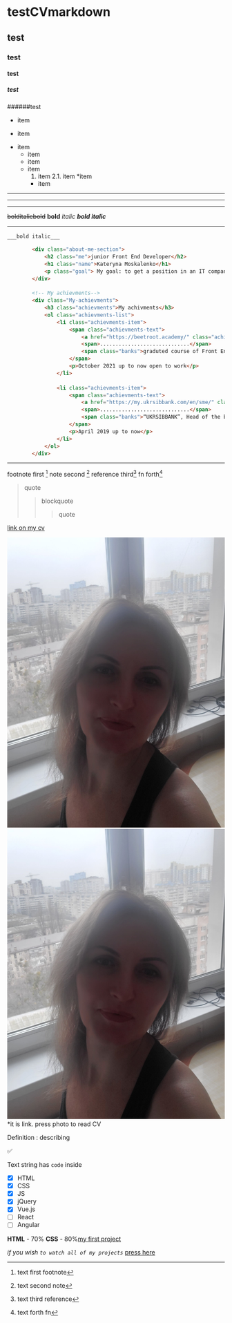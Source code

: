 # testCVmarkdown
## test
### test 
#### test
##### test
######test


* item
+ item
- item
    * item
    + item
    - item
        1. item
        2.1. item
        *item
        * item

 
 ___
 ----
 ***
~~bolditalicbold~~
 __bold__
 _italic_
 ___bold italic___     
 ***
    ___bold italic___

```HTML
        <div class="about-me-section">
            <h2 class="me">junior Front End Developer</h2>
            <h1 class="name">Kateryna Moskalenko</h1>
            <p class="goal"> My goal: to get a position in an IT company as junior Front End Developer</p>
        </div>

        <!-- My achievments-->
        <div class="My-achievments">
            <h3 class="achievments">My achivments</h3>
            <ol class="achievments-list">
                <li class="achievments-item">
                    <span class="achievments-text">
                        <a href="https://beetroot.academy/" class="achievments-link">Beetroot Academy</a>
                        <span>.............................</span>
                        <span class="banks">graduted course of Front End Developer</span>
                    </span>
                    <p>October 2021 up to now open to work</p>
                </li>

                <li class="achievments-item">
                    <span class="achievments-text">
                        <a href="https://my.ukrsibbank.com/en/sme/" class="achievments-link">ukrsibbank</a>
                        <span>.............................</span>
                        <span class="banks">“UKRSIBBANK”, Head of the branch</span>
                    </span>
                    <p>April 2019 up to now</p>
                </li>
            </ol>
        </div>        

```

___
footnote first [^1]
note second [^2]
reference third[^3]
fn forth[^4]

[^1]: text first footnote
[^2]: text second note
[^3]: text third reference
[^4]: text forth fn

> quote
>>blockquote
>>>quote

[link on my cv](https://github.com/KaterynaMoskalenko/CV)

![my photo](myPic.jpg)
[![my photo](myPic.jpg)](https://github.com/KaterynaMoskalenko/CV, "CV")
\*it is link. press photo to read CV

Definition
: describing

:white_check_mark:

Text string has `code` inside


* [x] HTML
* [x] CSS
* [x] JS
* [X] jQuery
* [x] Vue.js
* [ ] React
* [ ] Angular

**HTML** - 70%
**CSS** - 80%[my first project](https://github.com/KaterynaMoskalenko/Brohmaon)

*if you wish ```to watch all of my projects```* [press here](https://github.com/KaterynaMoskalenko)